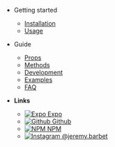 - Getting started
  - [Installation](/INSTALLATION)
  - [Usage](/USAGE)

- Guide
  - [Props](/PROPS)
  - [Methods](/METHODS)
  - [Development](/DEVELOPMENT)
  - [Examples](/EXAMPLES)
  - [FAQ](/FAQ)

- **Links**
  - [![Expo](https://icongr.am/feather/code.svg?size=16&color=808080) Expo](https://expo.io/@jeremdsgn/react-native-modalize)
  - [![Github](https://icongram.jgog.in/simple/github.svg?color=808080&size=16) Github](https://github.com/jeremybarbet/react-native-modalize)
  - [![NPM](https://icongram.jgog.in/simple/npm.svg?colored&size=16) NPM](https://www.npmjs.com/package/react-native-modalize)
  - [![Instagram](https://upload.wikimedia.org/wikipedia/commons/thumb/6/6e/Instagram_font_awesome.svg/16px-Instagram_font_awesome.svg.png) @jeremy.barbet](https://instagram.com/jeremy.barbet)
